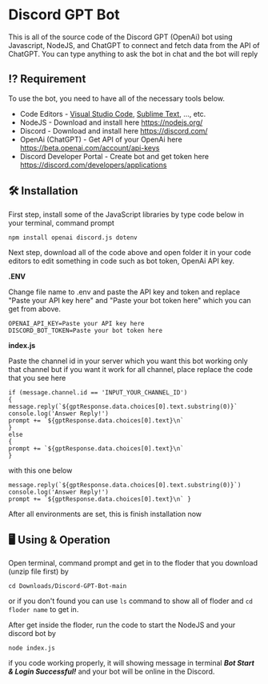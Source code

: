 
  
# Discord GPT Bot

This is all of the source code of the Discord GPT (OpenAi) bot using Javascript, NodeJS, and ChatGPT to connect and fetch data from the API of ChatGPT. You can type anything to ask the bot in chat and the bot will reply

## ⁉️ Requirement

To use the bot, you need to have all of the necessary tools below.

- Code Editors - [Visual Studio Code](https://code.visualstudio.com/), [Sublime Text](https://www.sublimetext.com/), ..., etc.
- NodeJS - Download and install here https://nodejs.org/
- Discord - Download and install here https://discord.com/
- OpenAi (ChatGPT) - Get API of your OpenAi here https://beta.openai.com/account/api-keys
- Discord Developer Portal - Create bot and get token here https://discord.com/developers/applications

## 🛠 Installation

First step, install some of the JavaScript libraries by type code below in your terminal, command prompt

    npm install openai discord.js dotenv

Next step, download all of the code above and open folder it in your code editors to edit something in code such as bot token, OpenAi API key.

**.ENV**

Change file name to .env and paste the API key and token and replace "Paste your API key here" and "Paste your bot token here" which you can get from above.

    OPENAI_API_KEY=Paste your API key here
    DISCORD_BOT_TOKEN=Paste your bot token here

**index.js**

Paste the channel id in your server which you want this bot working only that channel but if you want it work for all channel, place replace the code that you see here

    if (message.channel.id == 'INPUT_YOUR_CHANNEL_ID')
    {
    message.reply(`${gptResponse.data.choices[0].text.substring(0)}`
    console.log('Answer Reply!')
    prompt += `${gptResponse.data.choices[0].text}\n`
    }
    else
    {
    prompt += `${gptResponse.data.choices[0].text}\n`
    }

with this one below

    message.reply(`${gptResponse.data.choices[0].text.substring(0)}`)
    console.log('Answer Reply!')
    prompt += `${gptResponse.data.choices[0].text}\n` }
After all environments are set, this is finish installation now

## 🖥 Using & Operation

Open terminal, command prompt and get in to the floder that you download (unzip file first) by

    cd Downloads/Discord-GPT-Bot-main
    
or if you don't found you can use `ls` command to show all of floder and `cd floder name` to get in.

After get inside the floder, run the code to start the NodeJS and your discord bot by

    node index.js

if you code working properly, it will showing message in terminal ***Bot Start & Login Successful!*** and your bot will be online in the Discord.
